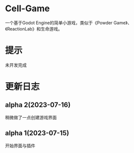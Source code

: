 # Cell-Game

一个基于Godot Engine的简单小游戏，类似于《Powder Game》、《ReactionLab》和生命游戏。

# 提示

未开发完成

# 更新日志

## alpha 2(2023-07-16)

稍微做了一点创建游戏界面

## alpha 1(2023-07-15)

开始界面与插件
